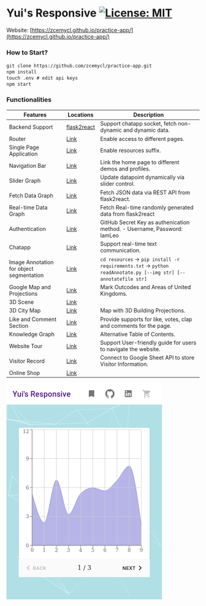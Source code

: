 # Yui's Responsive [![License: MIT](https://img.shields.io/badge/License-MIT-yellow.svg)](https://opensource.org/licenses/MIT)

Website: [https://zcemycl.github.io/practice-app/](https://zcemycl.github.io/practice-app/)
### How to Start?
```
git clone https://github.com/zcemycl/practice-app.git
npm install
touch .env # edit api keys
npm start
```

### Functionalities 
|Features|Locations|Description|
|--|--|--|
|Backend Support|[flask2react](https://github.com/zcemycl/flask2react)|Support chatapp socket, fetch non-dynamic and dynamic data. |
|Router|[Link](https://github.com/zcemycl/practice-app/blob/master/src/App.js)|Enable access to different pages.|
|Single Page Application|[Link](https://github.com/zcemycl/practice-app/tree/master/public)|Enable resources suffix.|
|Navigation Bar|[Link](https://github.com/zcemycl/practice-app/blob/master/src/components/Navbar/Navbar.jsx)|Link the home page to different demos and profiles.|
|Slider Graph|[Link](https://github.com/zcemycl/practice-app/blob/master/src/components/ProGraph/UIPlot/UIPlot.jsx)|Update datapoint dynamically via slider control.|
|Fetch Data Graph|[Link](https://github.com/zcemycl/practice-app/blob/master/src/components/ProGraph/FetchPlot/FetchPlot.jsx)|Fetch JSON data via REST API from flask2react.|
|Real-time Data Graph|[Link](https://github.com/zcemycl/practice-app/blob/master/src/components/ProGraph/SocketPlot/SocketPlot.jsx)|Fetch Real-time randomly generated data from flask2react|
|Authentication|[Link](https://github.com/zcemycl/practice-app/tree/master/src/components/Auth)|GitHub Secret Key as authenication method.  - Username, Password: IamLeo |
|Chatapp|[Link](https://github.com/zcemycl/practice-app/tree/master/src/components/Chatapp)|Support real-time text communication.|
|Image Annotation for object segmentation|[Link](https://github.com/zcemycl/practice-app/blob/master/src/components/Annotate/Annotate.jsx)|`cd resources` -> `pip install -r requirements.txt` -> `python readAnnotate.py [--img str] [--annotatefile str]` |
|Google Map and Projections|[Link](https://github.com/zcemycl/practice-app/blob/master/src/components/Leaflet/Leaflet.jsx)|Mark Outcodes and Areas of United Kingdoms.|
|3D Scene|[Link](https://github.com/zcemycl/practice-app/blob/master/src/components/ThreeFiber/ThreeFiber.jsx)||
|3D City Map|[Link](https://github.com/zcemycl/practice-app/blob/master/src/components/Map/Map.jsx)|Map with 3D Building Projections.|
|Like and Comment Section|[Link](https://github.com/zcemycl/practice-app/blob/master/src/components/CommentLike/CommentLike.jsx)|Provide supports for like, votes, clap and comments for the page.|
|Knowledge Graph|[Link](https://github.com/zcemycl/practice-app/blob/master/src/components/Knowledge/Knowledge.jsx)|Alternative Table of Contents.|
|Website Tour|[Link](https://github.com/zcemycl/practice-app/blob/master/src/components/Knowledge/Knowledge.jsx)|Support User-friendly guide for users to navigate the website.|
|Visitor Record|[Link](https://github.com/zcemycl/practice-app/blob/master/src/App.js)|Connect to Google Sheet API to store Visitor Information.|
|Online Shop|[Link](https://github.com/zcemycl/practice-app/blob/master/src/components/Products/Products.jsx)||


![img](./resources/view.png)
